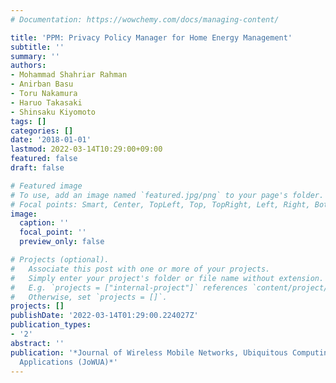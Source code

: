 ```yaml
---
# Documentation: https://wowchemy.com/docs/managing-content/

title: 'PPM: Privacy Policy Manager for Home Energy Management'
subtitle: ''
summary: ''
authors:
- Mohammad Shahriar Rahman
- Anirban Basu
- Toru Nakamura
- Haruo Takasaki
- Shinsaku Kiyomoto
tags: []
categories: []
date: '2018-01-01'
lastmod: 2022-03-14T10:29:00+09:00
featured: false
draft: false

# Featured image
# To use, add an image named `featured.jpg/png` to your page's folder.
# Focal points: Smart, Center, TopLeft, Top, TopRight, Left, Right, BottomLeft, Bottom, BottomRight.
image:
  caption: ''
  focal_point: ''
  preview_only: false

# Projects (optional).
#   Associate this post with one or more of your projects.
#   Simply enter your project's folder or file name without extension.
#   E.g. `projects = ["internal-project"]` references `content/project/deep-learning/index.md`.
#   Otherwise, set `projects = []`.
projects: []
publishDate: '2022-03-14T01:29:00.224027Z'
publication_types:
- '2'
abstract: ''
publication: '*Journal of Wireless Mobile Networks, Ubiquitous Computing and Dependable
  Applications (JoWUA)*'
---
```

